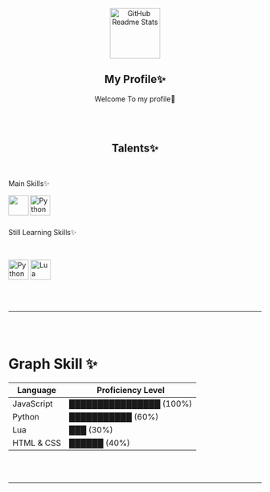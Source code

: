 <p align="center">
 <img width="100px" src="https://res.cloudinary.com/anuraghazra/image/upload/v1594908242/logo_ccswme.svg" align="center" alt="GitHub Readme Stats" />
 <h2 align="center">My Profile✨</h2>
 <p align="center">Welcome To my profile🌱</p>
 
<br>



<br>
<h2 align="center">Talents✨ </h2>
<br>
<p align="left">Main Skills✨ </p>


<a href="https://www.w3schools.com/js/" target="blank"><img align="left" src="https://upload.wikimedia.org/wikipedia/commons/6/6a/JavaScript-logo.png" height="40" width="40" /></a>

 <a href="https://www.python.org/" target="blank"><img align="left" src="https://djeqr6to3dedg.cloudfront.net/repo-logos/library/python/live/logo-1720462259584.png" alt="Python Languages" height="40" width="40" /></a>

<br>
<br>
<br>

 <p align="left">Still Learning Skills✨ </p>

<br>

 <a href="https://tailwindcss.com/" target="blank"><img align="center" src="https://tailwindcss.com/_next/static/media/tailwindcss-mark.3c5441fc7a190fb1800d4a5c7f07ba4b1345a9c8.svg" alt="Python Languages" height="40" width="40" /></a>
 <a href="https://www.lua.org/" target="blank"><img align="center" src="https://upload.wikimedia.org/wikipedia/commons/c/cf/Lua-Logo.svg" alt="Lua Languages" height="40" width="40" /></a>


<br>
<br>

___



<br>
<br>
<h1>Graph Skill ✨</h1>

| Language       | Proficiency Level          |
|----------------|----------------------------|
| JavaScript     | ████████████████  (100%)    |
| Python         | ███████████        (60%)    |
| Lua            | ███               (30%)     |
| HTML & CSS     | ██████            (40%)     |
<br>
<br>

___


</p>
  </p>

<!--
**NexonKitsune/NexonKitsune** is a ✨ _special_ ✨ repository because its `README.md` (this file) appears on your GitHub profile.

Here are some ideas to get you started:

- 🔭 I’m currently working on ...
- 🌱 I’m currently learning ...
- 👯 I’m looking to collaborate on ...
- 🤔 I’m looking for help with ...
- 💬 Ask me about ...
- 📫 How to reach me: ...
- 😄 Pronouns: ...
- ⚡ Fun fact: ...
-->

